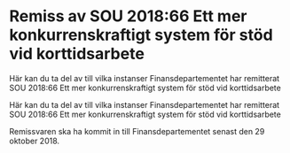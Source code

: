 # Remiss av SOU 2018:66 Ett mer konkurrenskraftigt system för stöd vid korttidsarbete

Här kan du ta del av till vilka instanser Finansdepartementet har remitterat SOU 2018:66 Ett mer konkurrenskraftigt system för stöd vid korttidsarbete

Här kan du ta del av till vilka instanser Finansdepartementet har remitterat SOU 2018:66 Ett mer konkurrenskraftigt system för stöd vid korttidsarbete

Remissvaren ska ha kommit in till Finansdepartementet senast den
29 oktober 2018.
